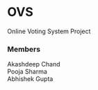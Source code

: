 # OVS
Online Voting System Project

### Members
Akashdeep Chand <br />
Pooja Sharma <br />
Abhishek Gupta

